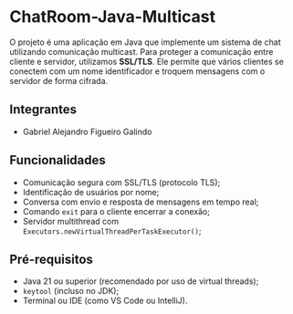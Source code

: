 # ChatRoom-Java-Multicast
O projeto é uma aplicação em Java que implemente um sistema de chat utilizando comunicação multicast. Para proteger a comunicação entre cliente e servidor, utilizamos **SSL/TLS**. Ele permite que vários clientes se conectem com um nome identificador e troquem mensagens com o servidor de forma cifrada.

## Integrantes
* Gabriel Alejandro Figueiro Galindo

## Funcionalidades
* Comunicação segura com SSL/TLS (protocolo TLS);
* Identificação de usuários por nome;
* Conversa com envio e resposta de mensagens em tempo real;
* Comando `exit` para o cliente encerrar a conexão;
* Servidor multithread com `Executors.newVirtualThreadPerTaskExecutor()`;

## Pré-requisitos
* Java 21 ou superior (recomendado por uso de virtual threads);
* `keytool` (incluso no JDK);
* Terminal ou IDE (como VS Code ou IntelliJ).
